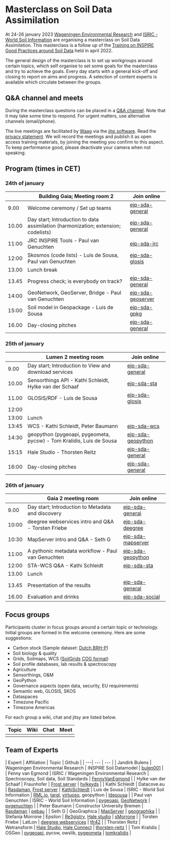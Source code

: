 # Masterclass on Soil Data Assimilation

At 24-26 january 2023 [Wageningen Environmental Research](https://www.wur.nl/en/research-results/research-institutes/environmental-research.htm) and
[ISRIC - World Soil Information](https://www.isric.org) are organising a masterclass on Soil Data Assimilation. This masterclass is a follow up of 
the [Training on INSPIRE Good Practices around Soil Data](./edition-2022.md) held in april 2022.

The general design of the masterclass is to set up workgroups around certain topics, which self organise to set some goals for the masterclass and try to achieve the goals.
Every day starts with a general kick-off and closing to report on aims and progress. A selection of content experts is available which circulate between the groups.

## Q&A channel and meets

During the masterclass questions can be placed in a [Q&A channel](https://gitter.im/ejpsoil/soildata-assimilation-guidance). Note that it may take some time to respond. For urgent matters, use alternative channels (email/phone).

The live meetings are facilitated by [Waag](https://waag.org) via the [jitsi software](https://github.com/jitsi). Read the [privacy statement](https://waag-org.translate.goog/nl/article/privacy-statement-meetwaagorg-jitsi/?_x_tr_sl=en&_x_tr_tl=de&_x_tr_hl=en&_x_tr_pto=wapp). We will record the meetings and publish it as open access training materials, by joining the meeting you confirm to this aspect. To keep performance good, please deactivate your camera when not speaking.

## Program (times in CET)

### 24th of january

|  | Building Gaia; Meeting room 2 | Join online | 
| --- | --- | --- |
| 9.00 | Welcome ceremony / Set up teams | [ejp-sda-general](https://meet.waag.org/ejp-sda-general) |
| 10.00 | Day start; Introduction to data assimilation (harmonization; extension; codelists) | [ejp-sda-general](https://meet.waag.org/ejp-sda-general) | 
| 11:00 | JRC INSPIRE Tools - Paul van Genuchten | [ejp-sda-jrc](https://meet.waag.org/ejp-sda-jrc) |
| 12:00 | Skosmos (code lists) - Luis de Sousa, Paul van Genuchten | [ejp-sda-glosis](https://meet.waag.org/ejp-sda-glosis) | 
| 13.00 | Lunch break |  |
| 13.45 | Progress check; is everybody on track? | [ejp-sda-general](https://meet.waag.org/ejp-sda-general) | 
| 14:00 | GeoNetwork, GeoServer, Bridge - Paul van Genuchten | [ejp-sda-geoserver](https://meet.waag.org/ejp-sda-geoserver) | 
| 15:00 | Soil model in Geopackage - Luis de Sousa  | [ejp-sda-gpkg](https://meet.waag.org/ejp-sda-gpkg) | 
| 16.00 | Day-closing pitches | [ejp-sda-general](https://meet.waag.org/ejp-sda-general) |
 
### 25th of january

| | Lumen 2 meeting room | Join online | 
| --- | --- | --- |
| 9.00 | Day start; Introduction to View and download services | [ejp-sda-general](https://meet.waag.org/ejp-sda-general) | 
| 10.00 | Sensorthings API - Kathi Schleidt, Hylke van der Schaaf | [ejp-sda-sta](https://meet.waag.org/ejp-sda-sta) | 
| 11.00 | GLOSIS/RDF - Luis de Sousa | [ejp-sda-glosis](https://meet.waag.org/ejp-sda-glosis) | 
| 12:00 | | |
| 13:00 | Lunch | |
| 13:45 | WCS - Kathi Schleidt, Peter Baumann | [ejp-sda-wcs](https://meet.waag.org/ejp-sda-wcs) |
| 14:30 | geopython (pygeoapi, pygeometa, pycsw) - Tom Kralidis, Luis de Sousa |  [ejp-sda-geopython](https://meet.waag.org/ejp-sda-geopython) | 
| 15:15 | Hale Studio - Thorsten Reitz | [ejp-sda-general](https://meet.waag.org/ejp-sda-hale) |
| 16:00 | Day-closing pitches | [ejp-sda-general](https://meet.waag.org/ejp-sda-general) | 

### 26th of january
         
| | Gaia 2 meeting room | Join online | 
| --- | --- | ---|
| 9.00 | Day start; Introduction to Metadata and discovery | [ejp-sda-general](https://meet.waag.org/ejp-sda-general) | 
| 10:00 | deegree webservices intro and Q&A - Torsten Friebe | [ejp-sda-deegree](https://meet.waag.org/ejp-sda-deegree) | 
| 10:30 | MapServer intro and Q&A - Seth G | [ejp-sda-mapserver](https://meet.waag.org/ejp-sda-mapserver) | 
| 11:00 | A pythonic metadata workflow - Paul van Genuchten | [ejp-sda-geopython](https://meet.waag.org/ejp-sda-geopython)  |
| 12:00 | STA-WCS Q&A - Kathi Schleidt | [ejp-sda-sta](https://meet.waag.org/ejp-sda-sta) | 
| 13.00 | Lunch | |
| 13.45 | Presentation of the results | [ejp-sda-general](https://meet.waag.org/ejp-sda-general) | 
| 16.00 | Evaluation and drinks | [ejp-sda-social](https://meet.waag.org/ejp-sda-social) | 


## Focus groups

Participants cluster in focus groups around a certain topic or technology. Initial groups are formed in the welcome ceremony. Here are some suggestions:

- Carbon stock (Sample dataset: [Dutch BRH-P](../cookbook/data/bhr-p/readme))
- Soil biology & quality
- Grids, Soilmaps, WCS ([SoilGrids](https://files.isric.org/soilgrids/latest/data_aggregated/1000m/soc/) [COG format](https://www.cogeo.org/))
- Soil profile databases, lab results & spectroscopy
- Agriculture
- Sensorthings, O&M
- GeoPython
- Governance aspects (open data, security, EU requirements)
- Semantic web, GLOSIS, SKOS
- Dataspaces
- Timezone Pacific
- Timezone Americas

For each group a wiki, chat and jitsy are listed below.

| Topic | Wiki | Chat | Meet | 
| --- | --- | --- | --- |
|  |  |  |  | 


## Team of Experts

| Expert | Affiliation | Topic | Github |
| ---|  --- | --- |
| Jandirk Bulens | Wageningen Environmental Research | INSPIRE Soil Datamodel | [bulen001](https://github.com/bulen001) |
| Fenny van Egmond | ISRIC / Wageningen Environmental Research | Spectroscopy, Soil data, Soil Standards | [FennyVanEgmond](https://github.com/FennyVanEgmond) | 
| Hylke van der Schaaf | Fraunhofer | [Frost server](../cookbook/frost-server.md) | [hylkevds](https://github.com/hylkevds) | 
| Kathi Schleidt | Datacove.eu | [Rasdaman](../cookbook/rasdaman.md), [Frost server](../cookbook/frost-server.md) | [KathiSchleidt](https://github.com/KathiSchleidt)
| Luis de Sousa | ISRIC - World Soil Information | [RML.io](../cookbook/rml.md), [tarql](../cookbook/tarql.md), [virtuoso](../cookbook/virtuoso.md), geopython | [ldesousa](https://github.com/ldesousa) |
| Paul van Genuchten | ISRIC - World Soil Information | [pygeoapi](../cookbook/pygeoapi.md), [GeoNetwork](../cookbook/geonetwork.md) |  [pvgenuchten](https://github.com/pvgenuchten) |
| Peter Baumann | Constructor University Bremen | [Rasdaman](../cookbook/rasdaman.md) | [pebau](https://github.com/pebau) |
| Seth G | GeoGraphica | [MapServer](../cookbook/mapserver.md) | [geographika](https://github.com/geographika) |
| Stefania Morrone | Epsilon | [Re3gistry](../cookbook/re3gistry.md), [Hale studio](../cookbook/hale-studio.md) | [sMorrone](https://github.com/sMorrone) |
| Torsten Friebe | LatLon | [deegree webservices](../cookbook/deegree.md) | [tfr42](https://github.com/tfr42) |
| Thorsten Reitz | Wetransform | [Hale Studio](../cookbook/hale-studio.md), [Hale Connect](../cookbook/hale-connect.md) | [thorsten-reitz](https://github.com/thorsten-reitz) |
| Tom Kralidis | OSGeo | [pygeoapi](../cookbook/pygeoapi.md), pycsw, owslib, [pygeometa](../cookbook/pygeometa.md) | [tomkralidis](https://github.com/tomkralidis) |


